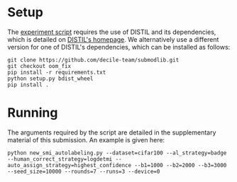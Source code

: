 # Setup

The [experiment script](new_smi_autolabeling.py) requires the use of DISTIL and its dependencies, which is detailed on [DISTIL's homepage](https://github.com/decile-team/distil). We alternatively use a different version for one of DISTIL's dependencies, which can be installed as follows:

	git clone https://github.com/decile-team/submodlib.git
	git checkout oom_fix
	pip install -r requirements.txt
	python setup.py bdist_wheel
	pip install .

# Running

The arguments required by the script are detailed in the supplementary material of this submission. An example is given here:

	python new_smi_autolabeling.py --dataset=cifar100 --al_strategy=badge --human_correct_strategy=logdetmi --auto_assign_strategy=highest_confidence --b1=1000 --b2=2000 --b3=3000 --seed_size=10000 --rounds=7 --runs=3 --device=0
